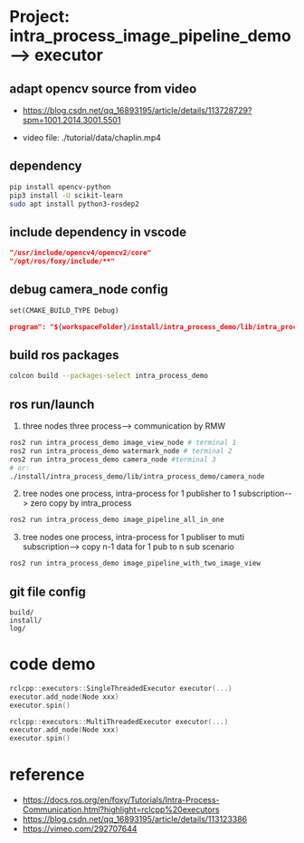 # Project: intra_process_image_pipeline_demo --> executor

## adapt opencv source from video
- https://blog.csdn.net/qq_16893195/article/details/113728729?spm=1001.2014.3001.5501

- video file: ./tutorial/data/chaplin.mp4

## dependency
``` bash
pip install opencv-python
pip3 install -U scikit-learn
sudo apt install python3-rosdep2
```

## include dependency in vscode
```c_cpp_properties.json
"/usr/include/opencv4/opencv2/core"
"/opt/ros/foxy/include/**"
```

## debug camera_node config
```CMakeLists.txt
set(CMAKE_BUILD_TYPE Debug)
```

```launch.json
program": "${workspaceFolder}/install/intra_process_demo/lib/intra_process_demo/camera_node
```

## build ros packages
```bash
colcon build --packages-select intra_process_demo
```

## ros run/launch
1. three nodes three process--> communication by RMW
```bash
ros2 run intra_process_demo image_view_node # terminal 1
ros2 run intra_process_demo watermark_node # terminal 2
ros2 run intra_process_demo camera_node #terminal 3
# or:
./install/intra_process_demo/lib/intra_process_demo/camera_node
```

2. tree nodes one process, intra-process for 1 publisher to 1 subscription--> zero copy by intra_process
```bash
ros2 run intra_process_demo image_pipeline_all_in_one
```

3. tree nodes one process, intra-process for 1 publiser to muti subscription--> copy n-1 data for 1 pub to n sub scenario
```bash
ros2 run intra_process_demo image_pipeline_with_two_image_view
```

## git file config
```.gitignore
build/
install/
log/
```

# code demo
```c++
rclcpp::executors::SingleThreadedExecutor executor(...)
executor.add_node(Node xxx)
executor.spin()

rclcpp::executors::MultiThreadedExecutor executor(...)
executor.add_node(Node xxx)
executor.spin()
```

# reference
- https://docs.ros.org/en/foxy/Tutorials/Intra-Process-Communication.html?highlight=rclcpp%20executors
- https://blog.csdn.net/qq_16893195/article/details/113123386
- https://vimeo.com/292707644